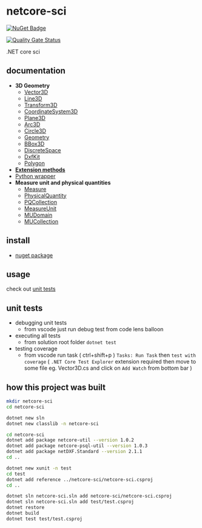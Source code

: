 # netcore-sci

[![NuGet Badge](https://buildstats.info/nuget/netcore-sci)](https://www.nuget.org/packages/netcore-sci/)

[![Quality Gate Status](https://sonarcloud.io/api/project_badges/measure?project=devel0_netcore-sci&metric=alert_status)](https://sonarcloud.io/dashboard?id=devel0_netcore-sci)

.NET core sci

## documentation

- **3D Geometry**
  - [Vector3D](doc/api/Sci/Vector3D.md)
  - [Line3D](doc/api/Sci/Line3D.md)  
  - [Transform3D](doc/api/Sci/Transform3D.md)  
  - [CoordinateSystem3D](doc/api/Sci/CoordinateSystem3D.md)
  - [Plane3D](doc/api/Sci/Plane3D.md)
  - [Arc3D](doc/api/Sci/Arc3D.md)
  - [Circle3D](doc/api/Sci/Circle3D.md)
  - [Geometry](doc/api/Sci/Geometry.md)
  - [BBox3D](doc/api/Sci/BBox3D.md)  
  - [DiscreteSpace](doc/api/Sci/DiscreteSpace-1.md)
  - [DxfKit](doc/api/Sci/DxfKit.md)
  - [Polygon](doc/api/Sci/Polygon.md)
- [**Extension methods**](doc/api/SciExt.md)
- [Python wrapper](doc/api/PythonPipe.md)
- **Measure unit and physical quantities**
  - [Measure](doc/api/Sci/Measure.md)
  - [PhysicalQuantity](doc/api/Sci/PhysicalQuantity.md)
  - [PQCollection](doc/api/Sci/PQCollection.md)
  - [MeasureUnit](doc/api/Sci/MeasureUnit.md)
  - [MUDomain](doc/api/Sci/MUDomain.md)
  - [MUCollection](doc/api/Sci/MUCollection.md)
    

## install

- [nuget package](https://www.nuget.org/packages/netcore-sci/)

## usage

check out [unit tests](test)

## unit tests

- debugging unit tests
  - from vscode just run debug test from code lens balloon
- executing all tests
  - from solution root folder `dotnet test`
- testing coverage
  - from vscode run task ( ctrl+shift+p ) `Tasks: Run Task` then `test with coverage` ( `.NET Core Test Explorer` extension required then move to some file eg. Vector3D.cs and click on `Add Watch` from bottom bar )

## how this project was built

```sh
mkdir netcore-sci
cd netcore-sci

dotnet new sln
dotnet new classlib -n netcore-sci

cd netcore-sci
dotnet add package netcore-util --version 1.0.2
dotnet add package netcore-psql-util --version 1.0.3
dotnet add package netDXF.Standard --version 2.1.1
cd ..

dotnet new xunit -n test
cd test
dotnet add reference ../netcore-sci/netcore-sci.csproj
cd ..

dotnet sln netcore-sci.sln add netcore-sci/netcore-sci.csproj
dotnet sln netcore-sci.sln add test/test.csproj
dotnet restore
dotnet build
dotnet test test/test.csproj
```
